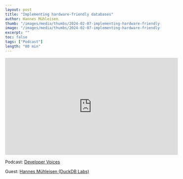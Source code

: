 ```yaml
---
layout: post
title: "Implementing hardware-friendly databases"
author: Hannes Mühleisen
thumb: "/images/media/thumbs/2024-02-07-implementing-hardware-friendly-databases.png"
image: "/images/media/thumbs/2024-02-07-implementing-hardware-friendly-databases.png"
excerpt: ""
toc: false
tags: ["Podcast"]
length: "80 min"
---
```


<div class="video-container">
<iframe width="560" height="315" src="https://www.youtube-nocookie.com/embed/pZV9FvdKmLc?si=7nUCLymvtVwG51nc" title="YouTube video player" frameborder="0" allow="accelerometer; autoplay; clipboard-write; encrypted-media; gyroscope; picture-in-picture; web-share" referrerpolicy="strict-origin-when-cross-origin" allowfullscreen></iframe>
</div>

Podcast: [Developer Voices](https://www.youtube.com/channel/UC-0fWjosItIOD4ThhS6oyfA)

Guest: [Hannes Mühleisen (DuckDB Labs)](https://hannes.muehleisen.org/)
